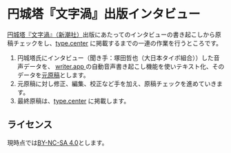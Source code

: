 # 円城塔『文字渦』出版インタビュー
 [円城塔『文字渦』（新潮社）](http://www.shinchosha.co.jp/book/331162/)出版にあたってのインタビューの書き起こしから原稿チェックをし、[type.center](http://type.center/) に掲載するまでの一連の作業を行うところです。

1. 円城塔氏にインタビュー（聞き手：塚田哲也（大日本タイポ組合））した音声データを、 [writer.app
](https://writer-app.com/) の自動音声書き起こし機能を使いテキスト化、そのデータを[元原稿](https://github.com/typecenter/mojika-interview/blob/master/mojika-interview.md)とします。
2. 元原稿に対し修正、編集、校正など手を加え、原稿チェックを進めていきます。
3. 最終原稿は、[type.center](http://type.center/) に掲載します。

## ライセンス
現時点では[BY-NC-SA 4.0](https://creativecommons.org/licenses/by-nc-sa/4.0/deed.ja)とします。
